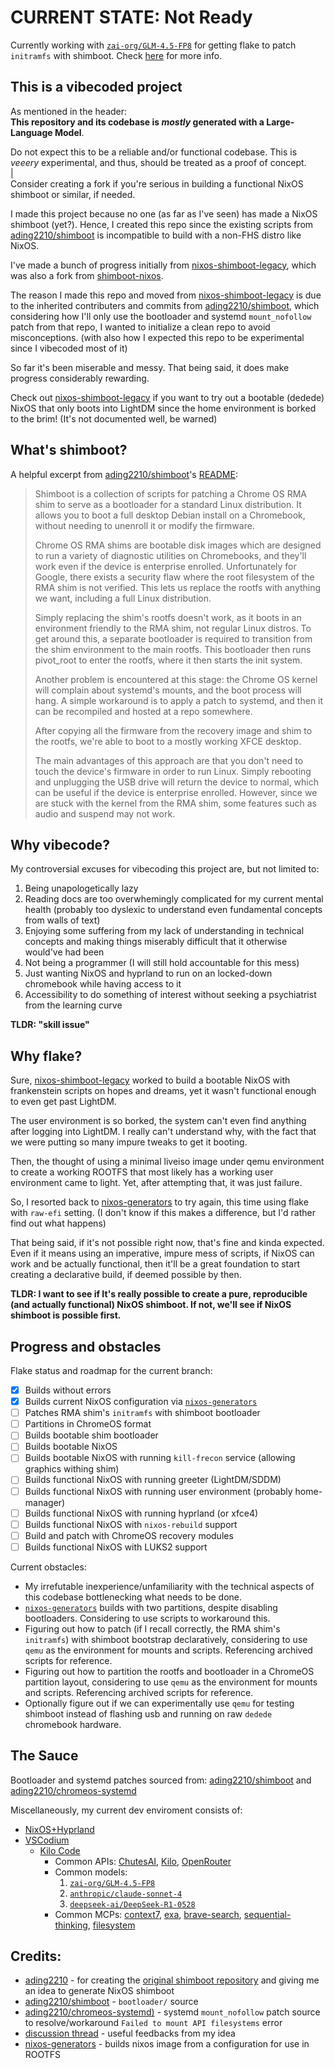# CURRENT STATE: Not Ready
Currently working with [`zai-org/GLM-4.5-FP8`](https://chutes.ai/app/chute/b5326e54-8d9e-590e-bed4-f3db35d9d4cd) for getting flake to patch `initramfs` with shimboot. Check [here](https://github.com/PopCat19/nixos-shimboot#progress-and-obstacles) for more info.

## This is a vibecoded project
As mentioned in the header:\
**This repository and its codebase is *mostly* generated with a Large-Language Model**.

Do not expect this to be a reliable and/or functional codebase. This is *veeery* experimental, and thus, should be treated as a proof of concept.\
|\
Consider creating a fork if you're serious in building a functional NixOS shimboot or similar, if needed.

I made this project because no one (as far as I've seen) has made a NixOS shimboot (yet?). Hence, I created this repo since the existing scripts from [ading2210/shimboot](https://github.com/ading2210/shimboot) is incompatible to build with a non-FHS distro like NixOS.

I've made a bunch of progress initially from [nixos-shimboot-legacy](https://github.com/PopCat19/nixos-shimboot-legacy/tree/qemu-method2), which was also a fork from [shimboot-nixos](https://github.com/PopCat19/shimboot-nixos). 

The reason I made this repo and moved from [nixos-shimboot-legacy](https://github.com/PopCat19/nixos-shimboot-legacy/tree/qemu-method2) is due to the inherited contributers and commits from [ading2210/shimboot](https://github.com/ading2210/shimboot), which considering how I'll only use the bootloader and systemd `mount_nofollow` patch from that repo, I wanted to initialize a clean repo to avoid misconceptions. (with also how I expected this repo to be experimental since I vibecoded most of it)

So far it's been miserable and messy. That being said, it does make progress considerably rewarding. 

Check out [nixos-shimboot-legacy](https://github.com/PopCat19/nixos-shimboot-legacy/tree/qemu-method2) if you want to try out a bootable (dedede) NixOS that only boots into LightDM since the home environment is borked to the brim! (It's not documented well, be warned)

## What's shimboot?
A helpful excerpt from [ading2210/shimboot](https://github.com/ading2210/shimboot)'s [README](https://github.com/PopCat19/shimboot-nixos/raw/refs/heads/main/README.md):
> Shimboot is a collection of scripts for patching a Chrome OS RMA shim to serve as a bootloader for a standard Linux distribution. It allows you to boot a full desktop Debian install on a Chromebook, without needing to unenroll it or modify the firmware.
>
> Chrome OS RMA shims are bootable disk images which are designed to run a variety of diagnostic utilities on Chromebooks, and they'll work even if the device is enterprise enrolled. Unfortunately for Google, there exists a security flaw where the root filesystem of the RMA shim is not verified. This lets us replace the rootfs with anything we want, including a full Linux distribution.
>
> Simply replacing the shim's rootfs doesn't work, as it boots in an environment friendly to the RMA shim, not regular Linux distros. To get around this, a separate bootloader is required to transition from the shim environment to the main rootfs. This bootloader then runs pivot_root to enter the rootfs, where it then starts the init system.
>
> Another problem is encountered at this stage: the Chrome OS kernel will complain about systemd's mounts, and the boot process will hang. A simple workaround is to apply a patch to systemd, and then it can be recompiled and hosted at a repo somewhere.
>
> After copying all the firmware from the recovery image and shim to the rootfs, we're able to boot to a mostly working XFCE desktop.
>
> The main advantages of this approach are that you don't need to touch the device's firmware in order to run Linux. Simply rebooting and unplugging the USB drive will return the device to normal, which can be useful if the device is enterprise enrolled. However, since we are stuck with the kernel from the RMA shim, some features such as audio and suspend may not work.

## Why vibecode?
My controversial excuses for vibecoding this project are, but not limited to:
1. Being unapologetically lazy
2. Reading docs are too overwhemingly complicated for my current mental health (probably too dyslexic to understand even fundamental concepts from walls of text)
3. Enjoying some suffering from my lack of understanding in technical concepts and making things miserably difficult that it otherwise would've had been
4. Not being a programmer (I will still hold accountable for this mess)
5. Just wanting NixOS and hyprland to run on an locked-down chromebook while having access to it
6. Accessibility to do something of interest without seeking a psychiatrist from the learning curve

**TLDR: "skill issue"**

## Why flake?
Sure, [nixos-shimboot-legacy](https://github.com/PopCat19/nixos-shimboot-legacy) worked to build a bootable NixOS with frankenstein scripts on hopes and dreams, yet it wasn't functional enough to even get past LightDM. 

The user environment is so borked, the system can't even find anything after logging into LightDM. I really can't understand why, with the fact that we were putting so many impure tweaks to get it booting.

Then, the thought of using a minimal liveiso image under qemu environment to create a working ROOTFS that most likely has a working user environment came to light. Yet, after attempting that, it was just failure.

So, I resorted back to [nixos-generators](https://github.com/nix-community/nixos-generators) to try again, this time using flake with `raw-efi` setting. (I don't know if this makes a difference, but I'd rather find out what happens)

That being said, if it's not possible right now, that's fine and kinda expected. Even if it means using an imperative, impure mess of scripts, if NixOS can work and be actually functional, then it'll be a great foundation to start creating a declarative build, if deemed possible by then.

**TLDR: I want to see if It's really possible to create a pure, reproducible (and actually functional) NixOS shimboot. If not, we'll see if NixOS shimboot is possible first.**

## Progress and obstacles
Flake status and roadmap for the current branch:
- [x] Builds without errors
- [x] Builds current NixOS configuration via [`nixos-generators`](https://github.com/nix-community/nixos-generators)
- [ ] Patches RMA shim's `initramfs` with shimboot bootloader
- [ ] Partitions in ChromeOS format
- [ ] Builds bootable shim bootloader
- [ ] Builds bootable NixOS
- [ ] Builds bootable NixOS with running `kill-frecon` service (allowing graphics withing shim)
- [ ] Builds functional NixOS with running greeter (LightDM/SDDM)
- [ ] Builds functional NixOS with running user environment (probably home-manager)
- [ ] Builds functional NixOS with running hyprland (or xfce4)
- [ ] Builds functional NixOS with `nixos-rebuild` support
- [ ] Build and patch with ChromeOS recovery modules
- [ ] Builds functional NixOS with LUKS2 support

Current obstacles:
- My irrefutable inexperience/unfamiliarity with the technical aspects of this codebase bottlenecking what needs to be done.
- [`nixos-generators`](https://github.com/nix-community/nixos-generators) builds with two partitions, despite disabling bootloaders. Considering to use scripts to workaround this.
- Figuring out how to patch (if I recall correctly, the RMA shim's `initramfs`) with shimboot bootstrap declaratively, considering to use `qemu` as the environment for mounts and scripts. Referencing archived scripts for reference.
- Figuring out how to partition the rootfs and bootloader in a ChromeOS partition layout, considering to use `qemu` as the environment for mounts and scripts. Referencing archived scripts for reference.
- Optionally figure out if we can experimentally use `qemu` for testing shimboot instead of flashing usb and running on raw `dedede` chromebook hardware.

## The Sauce
Bootloader and systemd patches sourced from: [ading2210/shimboot](https://github.com/ading2210/shimboot) and [ading2210/chromeos-systemd](https://github.com/ading2210/chromeos-systemd)

Miscellaneously, my current dev enviroment consists of:
- [NixOS+Hyprland](https://github.com/PopCat19/popcat19-nixos-hm)
- [VSCodium](https://github.com/VSCodium/vscodium)
  - [Kilo Code](https://github.com/Kilo-Org/kilocode)
    - Common APIs: [ChutesAI](https://chutes.ai/), [Kilo](https://kilocode.ai/docs/providers/kilocode), [OpenRouter](https://openrouter.ai/)
    - Common models: 
      1. [`zai-org/GLM-4.5-FP8`](https://chutes.ai/app/chute/b5326e54-8d9e-590e-bed4-f3db35d9d4cd)
      2. [`anthropic/claude-sonnet-4`](https://openrouter.ai/anthropic/claude-sonnet-4)
      3. [`deepseek-ai/DeepSeek-R1-0528`](https://chutes.ai/app/chute/14a91d88-d6d6-5046-aaf4-eb3ad96b7247)
    - Common MCPs: 
      [context7](https://github.com/upstash/context7), [exa](https://github.com/exa-labs/exa-mcp-server), [brave-search](https://github.com/brave/brave-search-mcp-server), [sequential-thinking](https://github.com/arben-adm/mcp-sequential-thinking), [filesystem](https://github.com/mark3labs/mcp-filesystem-server)

## Credits:
- [ading2210](https://github.com/ading2210) - for creating the [original shimboot repository](https://github.com/ading2210/shimboot) and giving me an idea to generate NixOS shimboot
- [ading2210/shimboot](https://github.com/ading2210/shimboot) - `bootloader/` source
- [ading2210/chromeos-systemd)](https://github.com/ading2210/chromeos-systemd) - systemd `mount_nofollow` patch source to resolve/workaround `Failed to mount API filesystems` error
- [discussion thread](https://github.com/ading2210/shimboot/discussions/335) - useful feedbacks from my idea
- [nixos-generators](https://github.com/nix-community/nixos-generators) - builds nixos image from a configuration for use in ROOTFS
